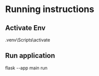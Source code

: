 # Running instructions
## Activate Env
.venv\Scripts\activate

## Run application
flask --app main run  
